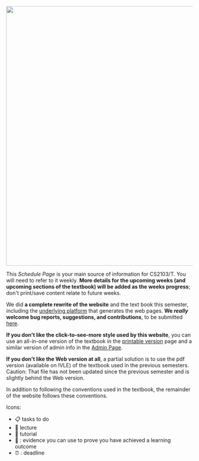 <div id="essential">

<img src="{{baseUrl}}/images/growingPlant.png" width="700">

<tip-box type="important"> 

This _Schedule Page_ is your main source of information for CS2103/T. You will need to refer to it weekly. **More details for the upcoming weeks (and upcoming sections of the textbook) will be added as the weeks progress**; don't print/save content relate to future weeks.

</tip-box>

<tip-box type="info"> 

We did **a complete rewrite of the website** and the text book this semester, including the [underlying platform](https://markbind.github.io/) that generates the web pages. **We _really_ welcome bug reports, suggestions, and contributions**, to be submitted [here](https://github.com/nus-cs2103/website/issues).

</tip-box>

<tip-box type="warning"> 

**If you don't like the click-to-see-more style used by this website**, you can use an all-in-one version of the textbook in the [printable version]({{baseUrl}}/book/common/print.html) page and a similar version of admin info in the [Admin Page]({{baseUrl}}/admin/index.html).

**If you don't like the Web version at all**, a partial solution is to use the pdf version (available on IVLE) of the textbook used in the previous semesters. Caution: That file has not been updated since the previous semester and is slightly behind the Web version.

</tip-box>

<panel header="Using the textbook" expanded>
 <include src="../../book/about/usage.md#browsers" />
 <include src="../../book/about/usage.md#layers"/>
</panel>

</div>
<div id="more">

<panel header="More info about using the textbook" expanded>
  <include src="../../book/about/usage.md#conventions" name="Conventions Used" dynamic/>
  <include src="../../book/about/usage.md#searching" name="Searching for Keywords" dynamic/>
  <include src="../../book/about/usage.md#saving" name="Saving as PDF" dynamic/>
  <include src="../../book/about/usage.md#printing" name="Printing" dynamic/>
</panel>

<panel header="Additional conventions used in the website" expanded>

In addition to following the conventions used in the textbook, the remainder of the website follows these conventions.

Icons:

* :clipboard: tasks to do 
* :mega: lecture
* :raising_hand: tutorial 
* :dart: : evidence you can use to prove you have achieved a learning outcome
* :alarm_clock: : deadline

</panel>

</div>